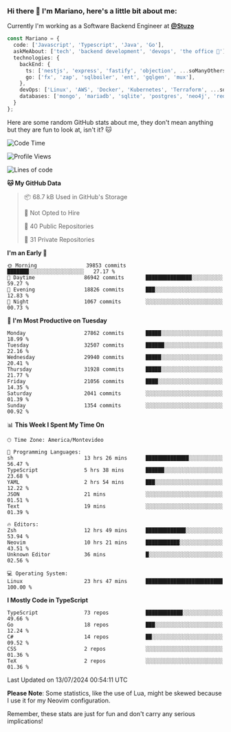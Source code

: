 ### Hi there 👋 I'm Mariano, here's a little bit about me:

Currently I'm working as a Software Backend Engineer at [**@Stuzo**](https://www.stuzo.com/)

```ts
const Mariano = {
  code: ['Javascript', 'Typescript', 'Java', 'Go'],
  askMeAbout: ['tech', 'backend development', 'devops', 'the office 💼'],
  technologies: {
    backEnd: {
      ts: ['nestjs', 'express', 'fastify', 'objection', ...soManyOthersFrameworks],
      go: ['fx', 'zap', 'sqlboiler', 'ent', 'gqlgen', 'mux'],
    },
    devOps: ['Linux', 'AWS', 'Docker', 'Kubernetes', 'Terraform', ...soManyOthersTools],
    databases: ['mongo', 'mariadb', 'sqlite', 'postgres', 'neo4j', 'redis', ...],
  }
};
```

Here are some random GitHub stats about me, they don't mean anything but they are fun to look at, isn't it? 🐱

<!--START_SECTION:waka-->
![Code Time](http://img.shields.io/badge/Code%20Time-2%2C219%20hrs%2055%20mins-blue)

![Profile Views](http://img.shields.io/badge/Profile%20Views-2-blue)

![Lines of code](https://img.shields.io/badge/From%20Hello%20World%20I%27ve%20Written-23.7%20million%20lines%20of%20code-blue)

**🐱 My GitHub Data** 

> 📦 68.7 kB Used in GitHub's Storage 
 > 
> 🚫 Not Opted to Hire
 > 
> 📜 40 Public Repositories 
 > 
> 🔑 31 Private Repositories 
 > 
**I'm an Early 🐤** 

```text
🌞 Morning                39853 commits       ███████░░░░░░░░░░░░░░░░░░   27.17 % 
🌆 Daytime                86942 commits       ███████████████░░░░░░░░░░   59.27 % 
🌃 Evening                18826 commits       ███░░░░░░░░░░░░░░░░░░░░░░   12.83 % 
🌙 Night                  1067 commits        ░░░░░░░░░░░░░░░░░░░░░░░░░   00.73 % 
```
📅 **I'm Most Productive on Tuesday** 

```text
Monday                   27862 commits       █████░░░░░░░░░░░░░░░░░░░░   18.99 % 
Tuesday                  32507 commits       ██████░░░░░░░░░░░░░░░░░░░   22.16 % 
Wednesday                29940 commits       █████░░░░░░░░░░░░░░░░░░░░   20.41 % 
Thursday                 31928 commits       █████░░░░░░░░░░░░░░░░░░░░   21.77 % 
Friday                   21056 commits       ████░░░░░░░░░░░░░░░░░░░░░   14.35 % 
Saturday                 2041 commits        ░░░░░░░░░░░░░░░░░░░░░░░░░   01.39 % 
Sunday                   1354 commits        ░░░░░░░░░░░░░░░░░░░░░░░░░   00.92 % 
```


📊 **This Week I Spent My Time On** 

```text
🕑︎ Time Zone: America/Montevideo

💬 Programming Languages: 
sh                       13 hrs 26 mins      ██████████████░░░░░░░░░░░   56.47 % 
TypeScript               5 hrs 38 mins       ██████░░░░░░░░░░░░░░░░░░░   23.68 % 
YAML                     2 hrs 54 mins       ███░░░░░░░░░░░░░░░░░░░░░░   12.22 % 
JSON                     21 mins             ░░░░░░░░░░░░░░░░░░░░░░░░░   01.51 % 
Text                     19 mins             ░░░░░░░░░░░░░░░░░░░░░░░░░   01.39 % 

🔥 Editors: 
Zsh                      12 hrs 49 mins      █████████████░░░░░░░░░░░░   53.94 % 
Neovim                   10 hrs 21 mins      ███████████░░░░░░░░░░░░░░   43.51 % 
Unknown Editor           36 mins             █░░░░░░░░░░░░░░░░░░░░░░░░   02.56 % 

💻 Operating System: 
Linux                    23 hrs 47 mins      █████████████████████████   100.00 % 
```

**I Mostly Code in TypeScript** 

```text
TypeScript               73 repos            ████████████░░░░░░░░░░░░░   49.66 % 
Go                       18 repos            ███░░░░░░░░░░░░░░░░░░░░░░   12.24 % 
C#                       14 repos            ██░░░░░░░░░░░░░░░░░░░░░░░   09.52 % 
CSS                      2 repos             ░░░░░░░░░░░░░░░░░░░░░░░░░   01.36 % 
TeX                      2 repos             ░░░░░░░░░░░░░░░░░░░░░░░░░   01.36 % 
```




 Last Updated on 13/07/2024 00:54:11 UTC
<!--END_SECTION:waka-->

**Please Note**: Some statistics, like the use of Lua, might be skewed because I use it for my Neovim configuration.

Remember, these stats are just for fun and don't carry any serious implications!
